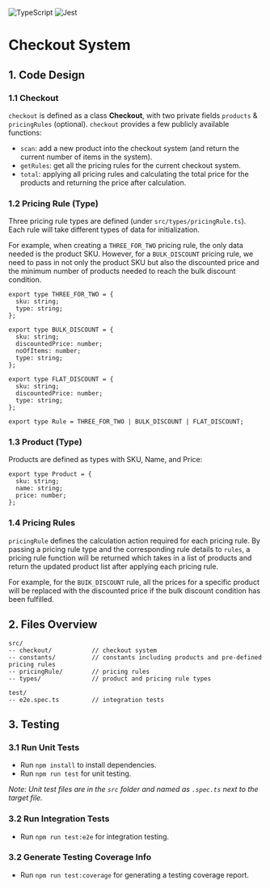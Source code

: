 ![TypeScript](https://img.shields.io/badge/typescript-%23007ACC.svg?style=for-the-badge&logo=typescript&logoColor=white) ![Jest](https://img.shields.io/badge/-jest-%23C21325?style=for-the-badge&logo=jest&logoColor=white)

# Checkout System

## 1. Code Design

### 1.1 Checkout

`checkout` is defined as a class **Checkout**, with two private fields `products` & `pricingRules` (optional). `checkout` provides a few publicly available functions:

- `scan`: add a new product into the checkout system (and return the current number of items in the system).
- `getRules`: get all the pricing rules for the current checkout system.
- `total`: applying all pricing rules and calculating the total price for the products and returning the price after calculation.

### 1.2 Pricing Rule (Type)

Three pricing rule types are defined (under `src/types/pricingRule.ts`). Each rule will take different types of data for initialization.

For example, when creating a `THREE_FOR_TWO` pricing rule, the only data needed is the product SKU. However, for a `BULK_DISCOUNT` pricing rule, we need to pass in not only the product SKU but also the discounted price and the minimum number of products needed to reach the bulk discount condition.

```TS
export type THREE_FOR_TWO = {
  sku: string;
  type: string;
};

export type BULK_DISCOUNT = {
  sku: string;
  discountedPrice: number;
  noOfItems: number;
  type: string;
};

export type FLAT_DISCOUNT = {
  sku: string;
  discountedPrice: number;
  type: string;
};

export type Rule = THREE_FOR_TWO | BULK_DISCOUNT | FLAT_DISCOUNT;
```

### 1.3 Product (Type)

Products are defined as types with SKU, Name, and Price:

```TS
export type Product = {
  sku: string;
  name: string;
  price: number;
};
```

### 1.4 Pricing Rules

`pricingRule` defines the calculation action required for each pricing rule. By passing a pricing rule type and the corresponding rule details to `rules`, a pricing rule function will be returned which takes in a list of products and return the updated product list after applying each pricing rule.

For example, for the `BUIK_DISCOUNT` rule, all the prices for a specific product will be replaced with the discounted price if the bulk discount condition has been fulfilled.

## 2. Files Overview

```
src/
-- checkout/           // checkout system
-- constants/          // constants including products and pre-defined pricing rules
-- pricingRule/        // pricing rules
-- types/              // product and pricing rule types

test/
-- e2e.spec.ts         // integration tests
```

## 3. Testing

### 3.1 Run Unit Tests

- Run `npm install` to install dependencies.
- Run `npm run test` for unit testing.

_Note: Unit test files are in the `src` folder and named as `.spec.ts` next to the target file._

### 3.2 Run Integration Tests

- Run `npm run test:e2e` for integration testing.

### 3.2 Generate Testing Coverage Info

- Run `npm run test:coverage` for generating a testing coverage report.
